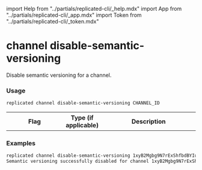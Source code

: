import Help from "../partials/replicated-cli/_help.mdx"
import App from "../partials/replicated-cli/_app.mdx"
import Token from "../partials/replicated-cli/_token.mdx"

# channel disable-semantic-versioning

Disable semantic versioning for a channel.

### Usage
```bash
replicated channel disable-semantic-versioning CHANNEL_ID
```

<table>
  <tr>
    <th width="30%">Flag</th>
    <th width="20%">Type (if applicable)</th>
    <th width="50%">Description</th>
  </tr>
  <Help/>
  <App/>
  <Token/>
</table>

### Examples
```bash
replicated channel disable-semantic-versioning 1xyB2Mgbg9N7rExShfbdBYIuzeW
Semantic versioning successfully disabled for channel 1xyB2Mgbg9N7rExShfbdBYIuzeW
```
